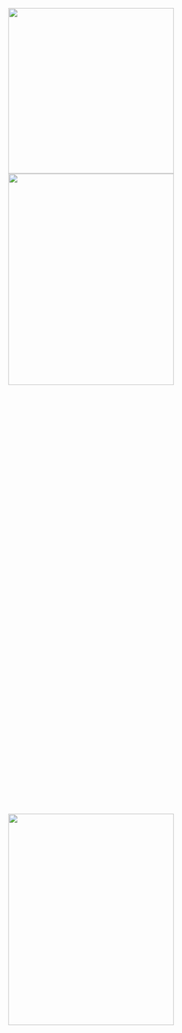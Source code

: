 <img src="https://media.giphy.com/media/mtrWumAn1N9Hg27BrI/giphy.gif" width="333" height="" /><img src="https://media.giphy.com/media/RpfFaFtvarYg3lexDc/giphy.gif" width="333" height=33% /><img src="https://media.giphy.com/media/XRt0oP8fn9pUgUO0bw/giphy.gif" width=333 height=33% />

<!--
**irrelevantRyan/irrelevantRyan** is a ✨ _special_ ✨ repository because its `README.md` (this file) appears on your GitHub profile.

Here are some ideas to get you started:

- 🔭 I’m currently working on ...
- 🌱 I’m currently learning ...
- 👯 I’m looking to collaborate on ...
- 🤔 I’m looking for help with ...
- 💬 Ask me about ...
- 📫 How to reach me: ...
- 😄 Pronouns: ...
- ⚡ Fun fact: ...
-->
